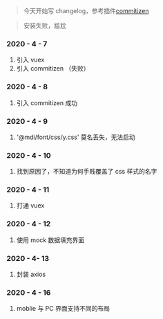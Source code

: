 > 今天开始写 changelog，参考插件[commitizen](https://github.com/sunshine940326/changelog-test)

> 安装失败，尴尬

### 2020 - 4 - 7 

1. 引入 vuex
2. 引入 commitizen （失败）

### 2020 - 4 - 8

1. 引入 commitizen 成功

### 2020 - 4 - 9

1. '@mdi/font/css/y.css' 莫名丢失，无法启动

### 2020 - 4 - 10

1. 找到原因了，不知道为何手贱覆盖了 css 样式的名字
 
### 2020 - 4 - 11

1. 打通 vuex 

### 2020 - 4 - 12

1. 使用 mock 数据填充界面

### 2020 - 4- 13

1. 封装 axios

### 2020 - 4 - 16

1. moblie 与 PC 界面支持不同的布局